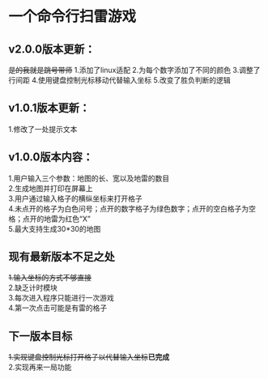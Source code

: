 # 一个命令行扫雷游戏<br>
## v2.0.0版本更新：<br>
~~是的我就是跳号带师~~
1.添加了linux适配
2.为每个数字添加了不同的颜色
3.调整了行间距
4.使用键盘控制光标移动代替输入坐标
5.改变了胜负判断的逻辑
## v1.0.1版本更新：<br>
1.修改了一处提示文本<br>
## v1.0.0版本内容：<br>
1.用户输入三个参数：地图的长、宽以及地雷的数目<br>
2.生成地图并打印在屏幕上<br>
3.用户通过输入格子的横纵坐标来打开格子<br>
4.未点开的格子为白色问号；点开的数字格子为绿色数字；点开的空白格子为空格；点开的地雷为红色“X”<br>
5.最大支持生成30*30的地图<br>
## 现有最新版本不足之处<br>
~~1.输入坐标的方式不够直接~~<br>
2.缺乏计时模块<br>
3.每次进入程序只能进行一次游戏<br>
4.第一次点击可能是有雷的格子<br>
## 下一版本目标<br>
~~1.实现键盘控制光标打开格子以代替输入坐标~~**已完成**<br>
2.实现再来一局功能<br>
